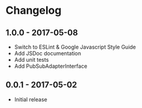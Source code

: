 # Changelog

## 1.0.0 - 2017-05-08

* Switch to ESLint & Google Javascript Style Guide
* Add JSDoc documentation
* Add unit tests
* Add PubSubAdapterInterface

## 0.0.1 - 2017-05-02

* Initial release
